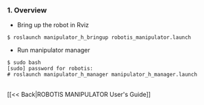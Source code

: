 ### 1. Overview
* Bring up the robot in Rviz
```
$ roslaunch manipulator_h_bringup robotis_manipulator.launch   
```
* Run manipulator manager
```
$ sudo bash
[sudo] password for robotis:   
# roslaunch manipulator_h_manager manipulator_h_manager.launch   
```

<br>
[[&lt;&lt; Back|ROBOTIS MANIPULATOR User's Guide]]